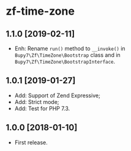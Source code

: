 zf-time-zone
============

1.1.0 [2019-02-11]
------------------

- Enh: Rename `run()` method to `__invoke()` in `Bupy7\Zf\TimeZone\Bootstrap` class
and in `Bupy7\Zf\TimeZone\BootstrapInterface`. 

1.0.1 [2019-01-27]
------------------

- Add: Support of Zend Expressive;
- Add: Strict mode;
- Add: Test for PHP 7.3.

1.0.0 [2018-01-10]
------------------

- First release.
